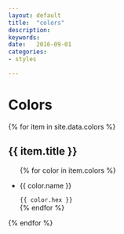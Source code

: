```yaml
---
layout: default
title:  "colors"
description: 
keywords: 
date:   2016-09-01
categories: 
- styles

---
```

# Colors #


{% for item in site.data.colors %}
<h2>{{ item.title }}</h2>
<ul class="color-list">
	{% for color in item.colors %}	
		<li class="color-swatch">
			<div class="swatch-color {{ color.css }}"></div>
			<div class="swatch-label">
				<p>{{ color.name }}</p>
				<code>{{ color.hex }}</code>
			</div>
		</li>
	{% endfor %}
</ul>
{% endfor %}



<!--
<div class="color-chip brand-primary"></div>
<div class="color-chip brand-blue-lt"></div>
<div class="color-chip brand-blue-med"></div>
<div class="color-chip brand-blue-dk"></div>
<div class="color-chip brand-red"></div>
<div class="color-chip gray-base"></div>
<div class="color-chip gray-darker"></div>
<div class="color-chip gray-dark"></div>
<div class="color-chip gray"></div>
<div class="color-chip gray-light"></div>
<div class="color-chip gray-lighter"></div>
-->
